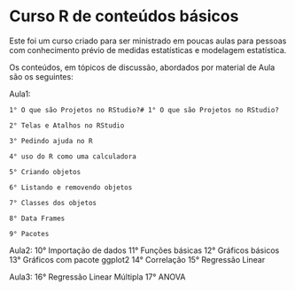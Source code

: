# Curso R de conteúdos básicos

Este foi um curso criado para ser ministrado em poucas aulas para pessoas com conhecimento prévio de medidas estatísticas e modelagem estatística. 

Os conteúdos, em tópicos de discussão, abordados por material de Aula são os seguintes:

Aula1:

    1° O que são Projetos no RStudio?# 1° O que são Projetos no RStudio?
    
    2° Telas e Atalhos no RStudio
    
    3° Pedindo ajuda no R
    
    4° uso do R como uma calculadora
    
    5° Criando objetos
    
    6° Listando e removendo objetos
    
    7° Classes dos objetos
    
    8° Data Frames
    
    9° Pacotes
    
Aula2:
    10° Importação de dados
    11° Funções básicas
    12° Gráficos básicos
    13° Gráficos com pacote ggplot2
    14° Correlação
    15° Regressão Linear
    
Aula3:
    16° Regressão Linear Múltipla
    17° ANOVA
